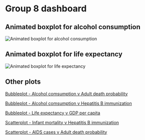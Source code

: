 # Group 8 dashboard

## Animated boxplot for alcohol consumption
![Animated boxplot for alcohol consumption](resources/animated_boxplot_alcohol.gif)
<br>

## Animated boxplot for life expectancy
![Animated boxplot for life expectancy](resources/animated_boxplot_life_expectation.gif)
<br>

## Other plots
[Bubbleplot - Alcohol comsumption v Adult death probability](resources/plot_bubble_alcohol_deaths.html)
<br>

[Bubbleplot - Alcohol comsumption v Hepatitis B immunization](resources/plot_bubble_alcohol_hepatitis.html)
<br>

[Bubbleplot - Life expectancy v GDP per capita](resources/plot_bubble_life_expectancy_gdp.html)



[Scatterplot - Infant mortality v Hepatitis B immunization](resources/plot_scatter_infant_mortality_hepatitis.html)

[Scatterplot - AIDS cases v Adult death probability](resources/plot_scatter_aids_deaths.html)